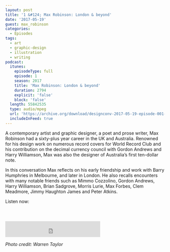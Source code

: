 ```yaml
---
layout: post
title: '1 &#124; Max Robinson: London & beyond'
date: '2017-05-19'
guest: max_robinson
categories:
  - Episodes
tags:
  - art
  - graphic-design
  - illustration
  - writing
podcast:
  itunes:
    episodeType: full
    episode: 1
    season: 2017
    title: 'Max Robinson: London & beyond'
    duration: 2794
    explicit: 'false'
    block: 'false'
  length: 55842535
  type: audio/mpeg
  url: 'https://archive.org/download/designconv-2017-05-19-episode-001-max-robinson/2017-05-19-episode-001-max-robinson.mp3'
  includeInFeed: true
---
```


A contemporary artist and graphic designer, a poet and prose writer, Max
Robinson had a sixty-plus year career in the UK and Australia. Renowned for his
design work on numerous record covers for World Record Club and his contribution
on the decimal currency council with Gordon Andrews and Harry Williamson, Max
was also the designer of Australia’s first ten-dollar note.

In this conversation Max reflects on his early friendship and work with Barry
Humphries in Melbourne, and later in London. He also recalls encounters with
many notable friends such as Mimmo Cozzolino, Gordon Andrews, Harry Williamson,
Brian Sadgrove, Morris Lurie, Max Forbes, Clem Meadmore, Jimmy Haughton James
and Peter Atkins.

Listen now:
<div class="responsive-embed" style="padding-top: 8%;">
  <!--suppress HtmlUnknownAttribute, HtmlDeprecatedAttribute -->
  <iframe src="https://archive.org/embed/designconv-2017-05-19-episode-001-max-robinson" class="responsive-embed-item" height="50" frameborder="0" webkitallowfullscreen="true" mozallowfullscreen="true" allowfullscreen></iframe>
</div>

*Photo credit: Warren Taylor*
